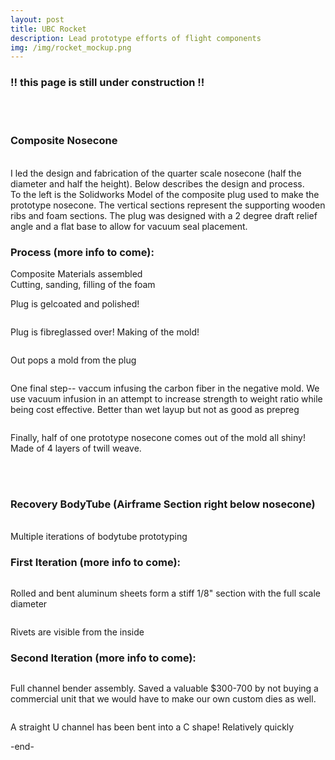 ```yaml
---
layout: post
title: UBC Rocket 
description: Lead prototype efforts of flight components
img: /img/rocket_mockup.png
---
```

<div style="width=100%;">
<h3> !! this page is still under construction !! </h3>
<br/> <br/>
<h3> Composite Nosecone </h3>

<br/>
 I led the design and fabrication of the quarter scale nosecone (half the diameter and half the height). Below describes the design and process. 
<br/>
<div class="row">
  <img class = "col-sm-8" src="{{ site.baseurl }}/img/comp_cad.png" alt="" title=""/>
  <div class = "col-sm-4">To the left is the Solidworks Model of the composite plug used to make the prototype nosecone. The vertical sections represent the supporting wooden ribs and foam sections. The plug was designed with a 2 degree draft relief angle and a flat base to allow for vacuum seal placement.</div>
</div>

<div class = "row">
  <h3> Process (more info to come): </h3>
</div>

<div class= "row">
  <img class = "col" src="{{ site.baseurl }}/img/comp_materials.JPG" alt="" title="composite materials"/>
  <div class = "caption"> Composite Materials assembled </div>
</div>
<div class = "row">
  <img class = "col" src="{{ site.baseurl }}/img/comp_foam.JPG" alt="" title=" "/>
  <div class = "caption"> Cutting, sanding, filling of the foam </div>
</div>
<div class = "row">
  <img class = "col" src="{{ site.baseurl }}/img/comp_gelcoat.JPG" alt="" title=" "/>
  <p class = "caption"> Plug is gelcoated and polished! </p>
</div>
<div class = "row">
  <img class = "col" src="{{ site.baseurl }}/img/comp_fibreglass.JPG" alt="" title=" "/>
  <p class = "caption"> Plug is fibreglassed over! Making of the mold! </p>
</div>
<div class = "row">
  <img class = "col" src="{{ site.baseurl }}/img/comp_postpull.JPG" alt="" title=" "/>
  <p class = "caption"> Out pops a mold from the plug </p>
</div>
<div class = "row">
  <img class = "col" src="{{ site.baseurl }}/img/comp_infusion.JPG" alt="" title=" "/>
  <p class = "caption"> One final step-- vaccum infusing the carbon fiber in the negative mold. We use vacuum infusion in an attempt to increase strength to weight ratio while being cost effective. Better than wet layup but not as good as prepreg</p>
</div>
<div class = "row">
  <img class = "col" src="{{ site.baseurl }}/img/comp_nosecone_outside.JPG" alt="" title=" "/>
  <p class = "caption"> Finally, half of one prototype nosecone comes out of the mold all shiny! Made of 4 layers of twill weave. </p>
</div>

<br/><br/>

<h3> Recovery BodyTube (Airframe Section right below nosecone) </h3>

<br/>
Multiple iterations of bodytube prototyping
<br/>
<div class="row">
  <img src="{{ site.baseurl }}/img/bt2.png" alt="" title=""/>
</div>

<h3> First Iteration (more info to come): </h3>

<div class="row">
  <img class = "col" src="{{ site.baseurl }}/img/pt_1_outside.JPG" alt="" title=""/>
  <p class = "caption"> Rolled and bent aluminum sheets form a stiff 1/8" section with the full scale diameter </p>

  <img class = "col" src="{{ site.baseurl }}/img/pt_1_inside.JPG" alt="" title=""/>
  <p class = "caption"> Rivets are visible from the inside </p>

</div>

<h3> Second Iteration (more info to come): </h3>
<div class="row">
  <img class = "col" src="{{ site.baseurl }}/img/pt_cb_4.JPG" alt="" title=""/>
  <p class = "caption"> Full channel bender assembly. Saved a valuable $300-700 by not buying a commercial unit that we would have to make our own custom dies as well. </p>

  <img class= "col" src="{{ site.baseurl }}/img/pt_cb_3.JPG" alt="" title=""/>
  <p class = "caption"> A straight U channel has been bent into a C shape! Relatively quickly </p>

</div>
</div>
-end-
<br/><br/>